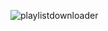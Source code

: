 ![playlistdownloader](https://github.com/shubhamatkal/yt-playlist-downloader/assets/99415769/4e8fe40e-e899-48f6-a0c1-270c235c80b3)
